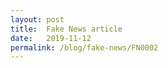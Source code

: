 ```yaml
---
layout: post
title:  Fake News article
date:   2019-11-12
permalink: /blog/fake-news/FN0002
---
```


